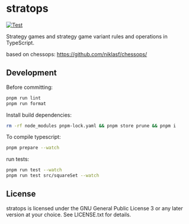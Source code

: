 # stratops

[![Test](https://github.com/Mind-Sports-Games/stratops/workflows/Test/badge.svg)](https://github.com/Mind-Sports-Games/stratops/actions)

Strategy games and strategy game variant rules and operations in TypeScript.

based on chessops: https://github.com/niklasf/chessops/

## Development

Before committing:

```sh
pnpm run lint
pnpm run format
```

Install build dependencies:

```sh
rm -rf node_modules pnpm-lock.yaml && pnpm store prune && pnpm i
```

To compile typescript:

```sh
pnpm prepare --watch
```

run tests:

```sh
pnpm run test --watch
pnpm run test src/squareSet --watch
```

## License

stratops is licensed under the GNU General Public License 3 or any later
version at your choice. See LICENSE.txt for details.
